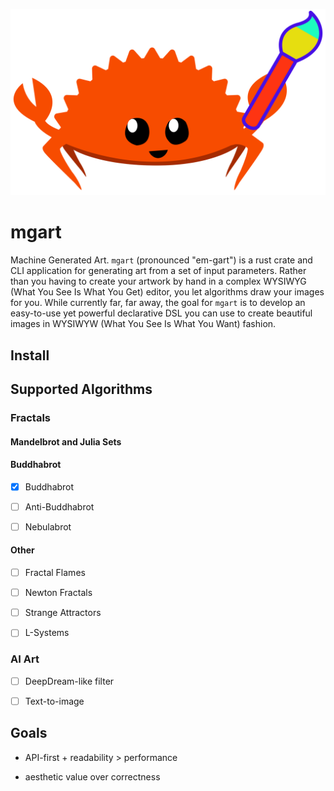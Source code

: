 ![mgart](static/icon.svg)

# mgart

Machine Generated Art. `mgart` (pronounced "em-gart") is a rust crate and
CLI application for generating art from a set of input parameters.
Rather than you having to create your artwork by hand in a complex
WYSIWYG (What You See Is What You Get) editor, you let algorithms draw
your images for you.
While currently far, far away, the goal for `mgart` is to develop an 
easy-to-use yet powerful declarative DSL you can use to create
beautiful images in WYSIWYW (What You See Is What You Want) fashion.

## Install

## Supported Algorithms

### Fractals

#### Mandelbrot and Julia Sets

#### Buddhabrot

* [x] Buddhabrot

* [ ] Anti-Buddhabrot

* [ ] Nebulabrot

#### Other

* [ ] Fractal Flames

* [ ] Newton Fractals

* [ ] Strange Attractors

* [ ] L-Systems

### AI Art

* [ ] DeepDream-like filter

* [ ] Text-to-image

## Goals

* API-first + readability > performance

* aesthetic value over correctness
